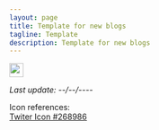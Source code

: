 ```yaml
---
layout: page
title: Template for new blogs
tagline: Template
description: Template for new blogs
---
```


<a href="https://twitter.com/intent/tweet?text=<title with %20 for each space>https://mnahmad.github.io/scriptndebug/pages/<url-post>%20@mnabiahmad"><img src="https://mnahmad.github.io/scriptndebug/twiter-icon-15.jpg" height="25" width="25"></a>

*Last update: --/--/----*











Icon references:<br>
<a href="https://icon-library.net/icon/twiter-icon-15.html">Twiter Icon #268986</a>
